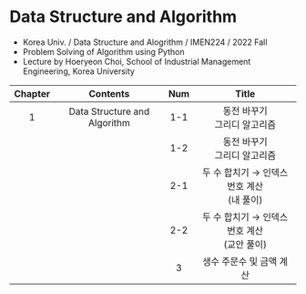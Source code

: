 # Data Structure and Algorithm
- Korea Univ. / Data Structure and Alogrithm / IMEN224 / 2022 Fall
- Problem Solving of Algorithm using Python
- Lecture by Hoeryeon Choi, School of Industrial Management Engineering, Korea University

|Chapter|Contents|Num|Title|
|:------:|:-----:|:-----:|:-----:|
|1|Data Structure and Algorithm|1-1|동전 바꾸기</br>그리디 알고리즘|
|||1-2|동전 바꾸기</br>그리디 알고리즘|
|||2-1|두 수 합치기 → 인덱스 번호 계산</br>(내 풀이)|
|||2-2|두 수 합치기 → 인덱스 번호 계산</br>(교안 풀이)|
|||3|생수 주문수 및 금액 계산|

